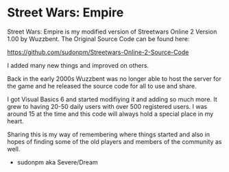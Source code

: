 # Street Wars: Empire
Street Wars: Empire is my modified version of Streetwars Online 2 Version 1.00 by Wuzzbent. The Original Source Code can be found here:

https://github.com/sudonpm/Streetwars-Online-2-Source-Code

I added many new things and improved on others.

Back in the early 2000s Wuzzbent was no longer able to host the server for the game and he released the source code for all to use and share.

I got Visual Basics 6 and started modifiying it and adding so much more. It grew to having 20-50 daily users with over 500 registered users. I was around 15 at the time and this code will always hold a special place in my heart.

Sharing this is my way of remembering where things started and also in hopes of finding some of the old players and members of the community as well.

- sudonpm aka Severe/Dream
